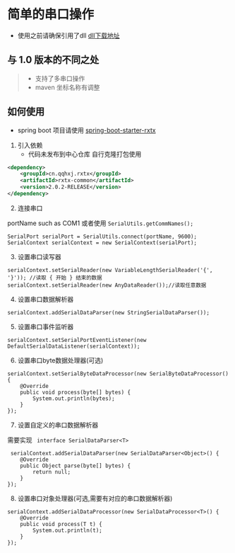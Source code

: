 # 简单的串口操作

- 使用之前请确保引用了dll  [dll下载地址](https://github.com/CMU-CREATE-Lab/commons-java/tree/master/java/lib/rxtx)

## 与 1.0 版本的不同之处

> - 支持了多串口操作
> - maven 坐标名称有调整
>

## 如何使用

- spring boot 项目请使用 [spring-boot-starter-rxtx](https://github.com/han1396735592/spring-boot-starter-rxtx)

1. 引入依赖
    - 代码未发布到中心仓库 自行克隆打包使用

```xml
<dependency>
    <groupId>cn.qqhxj.rxtx</groupId>
    <artifactId>rxtx-common</artifactId>
    <version>2.0.2-RELEASE</version>
</dependency>
```

2. 连接串口

portName such as COM1 或者使用 `SerialUtils.getCommNames();`

```
SerialPort serialPort = SerialUtils.connect(portName, 9600);
SerialContext serialContext = new SerialContext(serialPort);
```

3. 设置串口读写器

```
serialContext.setSerialReader(new VariableLengthSerialReader('{', '}')); //读取 { 开始 } 结束的数据 
serialContext.setSerialReader(new AnyDataReader());//读取任意数据
```

4. 设置串口数据解析器

```
serialContext.addSerialDataParser(new StringSerialDataParser());
```

5. 设置串口事件监听器

```
serialContext.setSerialPortEventListener(new DefaultSerialDataListener(serialContext));
```

6. 设置串口byte数据处理器(可选)

```
serialContext.setSerialByteDataProcessor(new SerialByteDataProcessor() {
    @Override
    public void process(byte[] bytes) {
        System.out.println(bytes);
    }
});
```

7. 设置自定义的串口数据解析器

需要实现 ` interface SerialDataParser<T>`

```
 serialContext.addSerialDataParser(new SerialDataParser<Object>() {
    @Override
    public Object parse(byte[] bytes) {
        return null;
    }
});
```

8. 设置串口对象处理器(可选,需要有对应的串口数据解析器)

```
serialContext.addSerialDataProcessor(new SerialDataProcessor<T>() {
    @Override
    public void process(T t) {
        System.out.println(t);
    }
});
```


